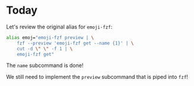 # Today

Let's review the original alias for `emoji-fzf`:

```bash
alias emoj="emoji-fzf preview | \
    fzf --preview 'emoji-fzf get --name {1}' | \
    cut -d \" \" -f 1 | \
    emoji-fzf get"
```

The `name` subcommand is done!

We still need to implement the `preview` subcommand that is piped into `fzf`!
